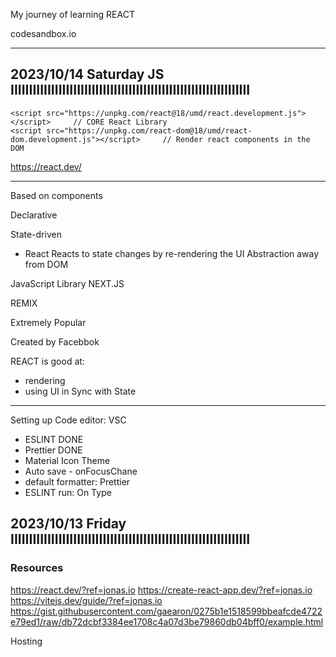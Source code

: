 My journey of learning REACT

codesandbox.io

---

## 2023/10/14 Saturday JS IIIIIIIIIIIIIIIIIIIIIIIIIIIIIIIIIIIIIIIIIIIIIIIIIIIIIIIIIIIIIIIII

    <script src="https://unpkg.com/react@18/umd/react.development.js"></script>     // CORE React Library
    <script src="https://unpkg.com/react-dom@18/umd/react-dom.development.js"></script>     // Render react components in the DOM

https://react.dev/

---

Based on components

Declarative

State-driven

- React Reacts to state changes by re-rendering the UI
  Abstraction away from DOM

JavaScript Library
NEXT.JS

REMIX

Extremely Popular

Created by Facebbok

REACT is good at:

- rendering
- using UI in Sync with State

---

Setting up Code editor: VSC

- ESLINT DONE
- Prettier DONE
- Material Icon Theme
- Auto save - onFocusChane
- default formatter: Prettier
- ESLINT run: On Type

## 2023/10/13 Friday IIIIIIIIIIIIIIIIIIIIIIIIIIIIIIIIIIIIIIIIIIIIIIIIIIIIIIIIIIIIIIIII

### Resources

https://react.dev/?ref=jonas.io
https://create-react-app.dev/?ref=jonas.io
https://vitejs.dev/guide/?ref=jonas.io
https://gist.githubusercontent.com/gaearon/0275b1e1518599bbeafcde4722e79ed1/raw/db72dcbf3384ee1708c4a07d3be79860db04bff0/example.html

Hosting
